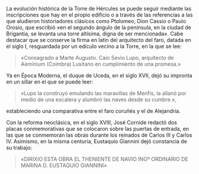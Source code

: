 La evolución histórica de la Torre de Hércules se puede seguir mediante las inscripciones que hay en el propio edificio o a través de las referencias a las que aludieron historiadores clásicos como Ptolomeo, Dion Cassio o Paulo Orosio, que escribió «en el segundo ángulo de la península, en la ciudad de Brigantia, se levanta una torre altísima, digna de ser mencionada». Cabe destacar que se conserve la firma en latín del arquitecto del faro, datada en el siglo I, resguardada por un edículo vecino a la Torre, en la que se lee:

> «Consagrado a Marte Augusto. Caio Sevio Lupo, arquitecto de Aeminium (Coimbra) Lusitano en cumplimiento de una promesa.»

Ya en Época Moderna, el duque de Uceda, en el siglo XVII, dejó su impronta en un sillar en el que se puede leer:

> «Lupo la construyó emulando las maravillas de Menfis, la allanó por medio de una escalera y alumbró las naves desde su cumbre.»,

estableciendo una comparativa entre el faro coruñés y el de Alejandría. 

Con la reforma neoclásica, en el siglo XVIII, José Cornide redactó dos placas conmemorativas que se colocaron sobre las puertas de entrada, en las que se conmemoran las obras durante los reinados de Carlos III y Carlos IV. Asimismo, en la misma centuria, Eustaquio Giannini dejó constancia de su trabajo:

> «DIRIXIO ESTA OBRA EL THENIENTE DE NAVIO INGº ORDINARIO DE MARINA D. EUSTAQUIO GIANNINI»




